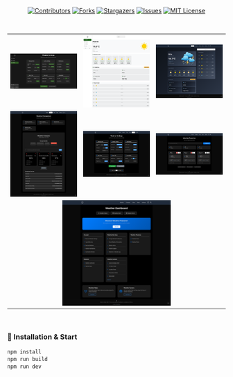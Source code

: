 <a id="readme-top"></a>

<div align="center">

[![Contributors][contributors-shield]][contributors-url]
[![Forks][forks-shield]][forks-url]
[![Stargazers][stars-shield]][stars-url]
[![Issues][issues-shield]][issues-url]
[![MIT License][license-shield]][license-url]

</div>

<!-- Badges Shields -->
[contributors-shield]: https://custom-icon-badges.demolab.com/github/contributors/GylanSalih/Weather-App?color=FF0000&logo=group&label=Contributors&logoColor=white&style=for-the-badge&labelColor=000000
[forks-shield]: https://custom-icon-badges.demolab.com/github/forks/GylanSalih/Weather-App?color=FF0000&logo=repo-forked&label=Forks&logoColor=white&style=for-the-badge&labelColor=000000
[stars-shield]: https://custom-icon-badges.demolab.com/github/stars/GylanSalih/Weather-App?color=FF0000&label=Stars&style=for-the-badge&logo=star&logoColor=white&labelColor=000000
[issues-shield]: https://custom-icon-badges.demolab.com/github/issues/GylanSalih/Weather-App?color=FF0000&logo=issue-opened&label=Issues&logoColor=white&labelColor=000000&style=for-the-badge
[license-shield]: https://custom-icon-badges.demolab.com/github/license/GylanSalih/Weather-App?color=FF0000&logo=law&label=License&logoColor=white&style=for-the-badge&labelColor=000000

<!-- Badges Links -->
[contributors-url]: https://github.com/GylanSalih/Weather-App/graphs/contributors
[forks-url]: https://github.com/GylanSalih/Weather-App/network/members
[stars-url]: https://github.com/GylanSalih/Weather-App/stargazers
[issues-url]: https://github.com/GylanSalih/Weather-App/issues
[license-url]: https://github.com/GylanSalih/Weather-App/blob/main/LICENSE
<!-- PROJECT SHOWCASE -->
<br />
<table align="center">
  <tr>
    <td align="center">
      <a href="https://github.com/GylanSalih/Weather-App">
        <img src="https://github.com/GylanSalih/Weather-App/blob/main/public/assets/img/showcase/settings.png" alt="Settings" width="250">
      </a>
    </td>
    <td align="center">
      <a href="https://github.com/GylanSalih/Weather-App">
        <img src="https://github.com/GylanSalih/Weather-App/blob/main/public/assets/img/showcase/home.png" alt="Home" width="250">
      </a>
    </td>
    <td align="center">
      <a href="https://github.com/GylanSalih/Weather-App">
        <img src="docs/images/showcase1.png" alt="Showcase 1" width="250">
      </a>
    </td>
  </tr>
  <tr>
    <td align="center">
      <a href="https://github.com/GylanSalih/Weather-App">
        <img src="docs/images/showcase2.png" alt="Showcase 2" width="250">
      </a>
    </td>
    <td align="center">
      <a href="https://github.com/GylanSalih/Weather-App">
        <img src="docs/images/showcase3.png" alt="Showcase 3" width="250">
      </a>
    </td>
    <td align="center">
      <a href="https://github.com/GylanSalih/Weather-App">
        <img src="docs/images/showcase4.png" alt="Showcase 4" width="250">
      </a>
    </td>
  </tr>
  <tr>
    <td colspan="3" align="center">
      <a href="https://github.com/GylanSalih/Weather-App">
        <img src="docs/images/showcase5.png" alt="Showcase 5" width="250">
      </a>
    </td>
  </tr>
</table>
<br />

### 🚀 Installation & Start

```bash
npm install
npm run build
npm run dev
